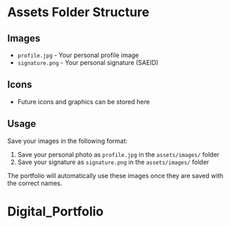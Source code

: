 # Assets Folder Structure

## Images
- `profile.jpg` - Your personal profile image
- `signature.png` - Your personal signature (SAEID)

## Icons
- Future icons and graphics can be stored here

## Usage
Save your images in the following format:
1. Save your personal photo as `profile.jpg` in the `assets/images/` folder
2. Save your signature as `signature.png` in the `assets/images/` folder

The portfolio will automatically use these images once they are saved with the correct names.
# Digital_Portfolio
